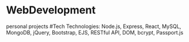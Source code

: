 # WebDevelopment
personal projects
#Tech
Technologies: Node.js, Express, React, MySQL, MongoDB, jQuery, Bootstrap, EJS, RESTful API, DOM, bcrypt, Passport.js
